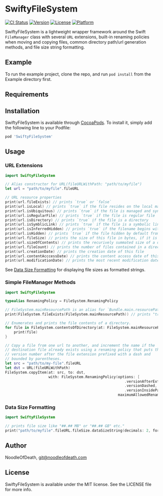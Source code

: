 # SwiftyFileSystem

[![CI Status](https://img.shields.io/travis/NoodleOfDeath/SwiftyFileSystem.svg?style=flat)](https://travis-ci.org/NoodleOfDeath/SwiftyFileSystem)
[![Version](https://img.shields.io/cocoapods/v/SwiftyFileSystem.svg?style=flat)](https://cocoapods.org/pods/SwiftyFileSystem)
[![License](https://img.shields.io/cocoapods/l/SwiftyFileSystem.svg?style=flat)](https://cocoapods.org/pods/SwiftyFileSystem)
[![Platform](https://img.shields.io/cocoapods/p/SwiftyFileSystem.svg?style=flat)](https://cocoapods.org/pods/SwiftyFileSystem)

SwiftyFileSystem is a lightweight wrapper framework around the Swift `FileManager` class with several `URL` extensions, built-in renaming policies when moving and copying files, common directory path/url generation methods, and file size string formatting.

## Example

To run the example project, clone the repo, and run `pod install` from the Example directory first.

## Requirements

## Installation

SwiftyFileSystem is available through [CocoaPods](https://cocoapods.org). To install
it, simply add the following line to your Podfile:

```ruby
pod 'SwiftyFileSystem'
```

## Usage

### URL Extensions

```swift
import SwiftyFileSystem

// Alias constructor for URL(fileURLWithPath: "path/to/myfile")
let url = "path/to/myfile".fileURL

// URL resource properties
print(url.fileExists) // prints `true` or `false`
print(url.isLocal) // prints `true` if the file resides on the local machine
print(url.isUbiquitous) // prints `true` if the file is managed and synced the cloud
print(url.isRegularFile) // prints `true` if the file is regular file
print(url.isDirectory) // prints `true` if the file is a directory
print(url.isSymblicLink) // prints `true` if the file is a symbolic link
print(url.isInferredHidden) // prints `true` if the filename begins wit a "." or "~" character
print(url.isHidden) // prints `true` if the file hidden by default from the user
print(url.fileSize) // prints the size of this file in bytes, if it is a regular file
print(url.sizeOfContents) // prints the recurively summated size of a directory's contents
print(url.fileCount) // prints the number of files contained in a directory
print(url.creationDate) // prints the creation date of this file
print(url.contentAcccessDate) // prints the content access date of this file
print(url.modificationDate) // prints the most recent modification date of this file
```

See [Data Size Formatting](#data-size-formatting) for displaying file sizes as formatted strings.

### Simple FileManager Methods

```swift
import SwiftyFileSystem

typealias RenamingPolicy = FileSystem.RenamingPolicy

// FileSystem.mainResourcePath is an alias for `Bundle.main.resourcePath`
print(FileSystem.fileExists(FileSystem.mainResourcePath)) // prints "true"

// Enumerates and prints the file contents of a directory.
for file in FileSystem.contentsOfDirectory(at: FileSystem.mainResourcePath) {
    print(file)
}

// Copy a file from one url to another, and increment the name if the 
// destination file already exists using a renaming policy that puts the 
// version number after the file extension prefixed with a dash and 
// bounded by parentheses.
let src = "path/to/my-file".fileURL
let dst = URL(fileURLWithPath)
FileSystem.copyItem(at: src, to: dst, 
                    with: FileSystem.RenamingPolicy(options: [
                                                       .versionAfterExtension, 
                                                       .versionDashed, 
                                                       .versionInsideParentheses,], 
                                                    maximumAllowedRenamingAttempts: 10)
```

### Data Size Formatting

```swift
import SwiftyFileSystem

// prints file size like "##.## MB" or "##.## GB" etc."
print("path/to/myfile".fileURL.fileSize.dataSizeString(decimals: 2, format: .short))
```

## Author

NoodleOfDeath, git@noodleofdeath.com

## License

SwiftyFileSystem is available under the MIT license. See the LICENSE file for more info.
